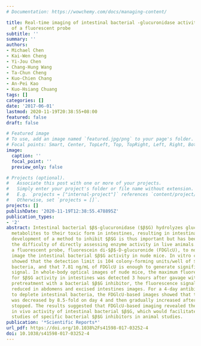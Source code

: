```yaml
---
# Documentation: https://wowchemy.com/docs/managing-content/

title: Real-time imaging of intestinal bacterial -glucuronidase activity by hydrolysis
  of a fluorescent probe
subtitle: ''
summary: ''
authors:
- Michael Chen
- Kai-Wen Cheng
- Yi-Jou Chen
- Chang-Hung Wang
- Ta-Chun Cheng
- Kuo-Chien Chang
- An-Pei Kao
- Kuo-Hsiang Chuang
tags: []
categories: []
date: '2017-06-01'
lastmod: 2020-11-19T20:38:55+08:00
featured: false
draft: false

# Featured image
# To use, add an image named `featured.jpg/png` to your page's folder.
# Focal points: Smart, Center, TopLeft, Top, TopRight, Left, Right, BottomLeft, Bottom, BottomRight.
image:
  caption: ''
  focal_point: ''
  preview_only: false

# Projects (optional).
#   Associate this post with one or more of your projects.
#   Simply enter your project's folder or file name without extension.
#   E.g. `projects = ["internal-project"]` references `content/project/deep-learning/index.md`.
#   Otherwise, set `projects = []`.
projects: []
publishDate: '2020-11-19T12:38:55.478895Z'
publication_types:
- '2'
abstract: Intestinal bacterial $β$-glucuronidase ($β$G) hydrolyzes glucuronidated
  metabolites to their toxic form in intestines, resulting in intestinal damage. The
  development of a method to inhibit $β$G is thus important but has been limited by
  the difficulty of directly assessing enzyme activity in live animals. Here, we utilized
  a fluorescent probe, fluorescein di-$β$-D-glucuronide (FDGlcU), to non-invasively
  image the intestinal bacterial $β$G activity in nude mice. In vitro cell-based assays
  showed that the detection limit is 104 colony-forming units/well of $β$G-expressing
  bacteria, and that 7.81 ng/mL of FDGlcU is enough to generate significant fluorescent
  signal. In whole-body optical images of nude mice, the maximum fluorescence signal
  for $β$G activity in intestines was detected 3 hours after gavage with FDGlcU. Following
  pretreatment with a bacterial $β$G inhibitor, the fluorescence signal was significantly
  reduced in abdomens and excised intestines images. For a 4-day antibiotic treatment
  to deplete intestinal bacteria, the FDGlcU-based images showed that the $β$G activity
  was decreased by 8.5-fold on day 4 and then gradually increased after treatment
  stopped. The results suggested that FDGlcU-based imaging revealed the in vitro and
  in vivo activity of intestinal bacterial $β$G, which would facilitate pharmacodynamic
  studies of specific bacterial $β$G inhibitors in animal studies.
publication: '*Scientific Reports*'
url_pdf: https://doi.org/10.1038%2Fs41598-017-03252-4
doi: 10.1038/s41598-017-03252-4
---
```


